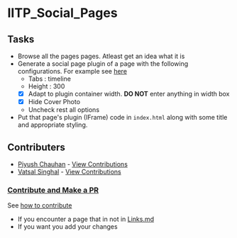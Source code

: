 # IITP_Social_Pages

## Tasks

- Browse all the pages pages. Atleast get an idea what it is
- Generate a social page plugin of a page with the following configurations. For example see [here](https://developers.facebook.com/docs/plugins/page-plugin/)
  - Tabs : timeline
  - Height : 300
  - [X] Adapt to plugin container width. **DO NOT** enter anything in width box
  - [X] Hide Cover Photo
  - Uncheck rest all options
- Put that page's plugin (IFrame) code in `index.html` along with some title and appropriate styling.

## Contributers

- [Piyush Chauhan](githib.com/piyushchuahn) - [View Contributions](https://github.com/piyushchauhan/iitp_pages/commits?author=piyushchauhan)
- [Vatsal Singhal](githib.com/vatsalsin) - [View Contributions](https://github.com/piyushchauhan/iitp_pages/commits?author=vatsalsin)

### [Contribute and Make a PR](https://github.com/piyushchauhan/iitp_pages/blob/master/CONTRIBUTING.md)

See [how to contribute](https://help.github.com/articles/creating-a-pull-request/)

- If you encounter a page that in not in [Links.md](https://github.com/piyushchauhan/iitp_pages/blob/master/Links.md)
- If you want you add your changes
